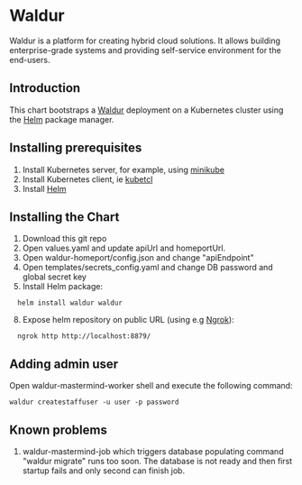 # Waldur

Waldur is a platform for creating hybrid cloud solutions. It allows building enterprise-grade systems and providing self-service environment for the end-users.

## Introduction

This chart bootstraps a [Waldur](https://waldur.com/) deployment on a Kubernetes cluster using the [Helm](https://helm.sh) package manager.

## Installing prerequisites

1. Install Kubernetes server, for example, using [minikube](https://minikube.sigs.k8s.io/docs/start/linux/)
2. Install Kubernetes client, ie [kubetcl](https://kubernetes.io/docs/tasks/tools/install-kubectl/#install-kubectl-on-linux)
3. Install [Helm](https://helm.sh/docs/intro/install/#from-script)

## Installing the Chart

1. Download this git repo
2. Open values.yaml and update apiUrl and homeportUrl.
3. Open waldur-homeport/config.json and change "apiEndpoint"
4. Open templates/secrets_config.yaml and change DB password and global secret key
5. Install Helm package:
```
  helm install waldur waldur
```
8. Expose helm repository on public URL (using e.g [Ngrok](https://ngrok.com/)):
```
  ngrok http http://localhost:8879/
```

## Adding admin user

Open waldur-mastermind-worker shell and execute the following command:

```waldur createstaffuser -u user -p password```

## Known problems

1. waldur-mastermind-job which triggers database populating command "waldur migrate" runs too soon. The database is not ready and then first startup fails and only second can finish job.
